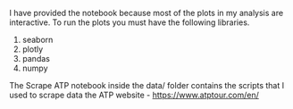 I have provided the notebook because most of the plots in my analysis are interactive. To run the plots you must have the following libraries.

1. seaborn
2. plotly 
3. pandas
4. numpy


The Scrape ATP notebook inside the data/ folder contains the scripts that I used to scrape data the ATP website - https://www.atptour.com/en/
